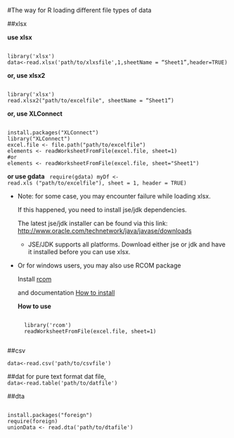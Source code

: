#The way for R loading different file types of data


##xlsx

**use xlsx**

<code>
library('xlsx')
data<-read.xlsx('path/to/xlxsfile',1,sheetName = “Sheet1”,header=TRUE)
</code>

**or, use xlsx2**

<code>
library('xlsx')
read.xlsx2("path/to/excelfile", sheetName = “Sheet1”)
</code>

**or, use XLConnect**

<code>
install.packages("XLConnect")
library("XLConnect")
excel.file <- file.path("path/to/excelfile")
elements <- readWorksheetFromFile(excel.file, sheet=1)
#or
elements <- readWorksheetFromFile(excel.file, sheet="Sheet1")
</code>

**or use gdata**
<code>
require(gdata)
myDf <- read.xls ("path/to/excelfile"), sheet = 1, header = TRUE)
</code>


* Note: for some case, you may encounter failure while loading xlsx.

	If this happened, you need to install jse/jdk dependencies. 

	The latest jse/jdk installer can be found via this link: http://www.oracle.com/technetwork/java/javase/downloads

	* JSE/JDK supports all platforms. Download either jse or jdk and have it installed before you can use xlsx.

* Or for windows users, you may also use RCOM package

	Install [rcom](http://rcom.univie.ac.at/download.html)

	and documentation [How to install](http://homepage.univie.ac.at/erich.neuwirth/php/rcomwiki/doku.php?id=wiki:how_to_install)

	**How to use**

	<code>
	library('rcom')
	readWorksheetFromFile(excel.file, sheet=1)
	</code>


##csv

<code>data<-read.csv('path/to/csvfile')</code>



##dat
for pure text format dat file,
<code>
data<-read.table('path/to/datfile')
</code>



##dta

<code>
install.packages("foreign")
require(foreign)
unionData <- read.dta('path/to/dtafile')
</code>
